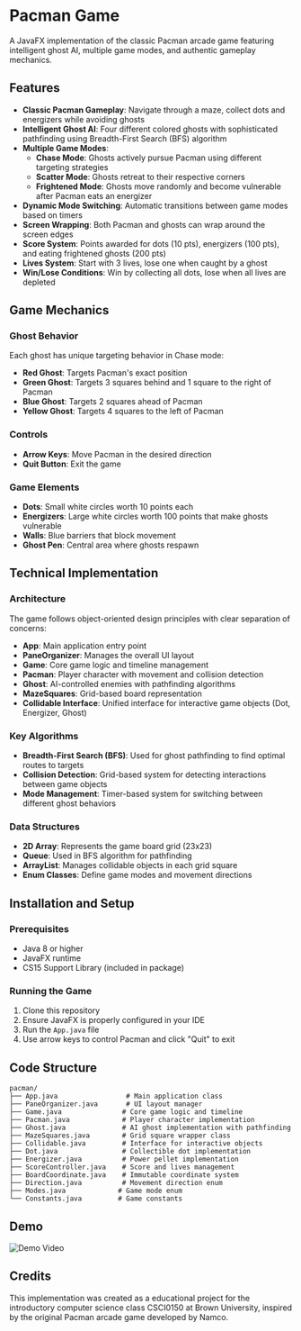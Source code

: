 # Pacman Game

A JavaFX implementation of the classic Pacman arcade game featuring intelligent ghost AI, multiple game modes, and authentic gameplay mechanics.

## Features

- **Classic Pacman Gameplay**: Navigate through a maze, collect dots and energizers while avoiding ghosts
- **Intelligent Ghost AI**: Four different colored ghosts with sophisticated pathfinding using Breadth-First Search (BFS) algorithm
- **Multiple Game Modes**:
  - **Chase Mode**: Ghosts actively pursue Pacman using different targeting strategies
  - **Scatter Mode**: Ghosts retreat to their respective corners
  - **Frightened Mode**: Ghosts move randomly and become vulnerable after Pacman eats an energizer
- **Dynamic Mode Switching**: Automatic transitions between game modes based on timers
- **Screen Wrapping**: Both Pacman and ghosts can wrap around the screen edges
- **Score System**: Points awarded for dots (10 pts), energizers (100 pts), and eating frightened ghosts (200 pts)
- **Lives System**: Start with 3 lives, lose one when caught by a ghost
- **Win/Lose Conditions**: Win by collecting all dots, lose when all lives are depleted

## Game Mechanics

### Ghost Behavior
Each ghost has unique targeting behavior in Chase mode:
- **Red Ghost**: Targets Pacman's exact position
- **Green Ghost**: Targets 3 squares behind and 1 square to the right of Pacman
- **Blue Ghost**: Targets 2 squares ahead of Pacman
- **Yellow Ghost**: Targets 4 squares to the left of Pacman

### Controls
- **Arrow Keys**: Move Pacman in the desired direction
- **Quit Button**: Exit the game

### Game Elements
- **Dots**: Small white circles worth 10 points each
- **Energizers**: Large white circles worth 100 points that make ghosts vulnerable
- **Walls**: Blue barriers that block movement
- **Ghost Pen**: Central area where ghosts respawn

## Technical Implementation

### Architecture
The game follows object-oriented design principles with clear separation of concerns:

- **App**: Main application entry point
- **PaneOrganizer**: Manages the overall UI layout
- **Game**: Core game logic and timeline management
- **Pacman**: Player character with movement and collision detection
- **Ghost**: AI-controlled enemies with pathfinding algorithms
- **MazeSquares**: Grid-based board representation
- **Collidable Interface**: Unified interface for interactive game objects (Dot, Energizer, Ghost)

### Key Algorithms
- **Breadth-First Search (BFS)**: Used for ghost pathfinding to find optimal routes to targets
- **Collision Detection**: Grid-based system for detecting interactions between game objects
- **Mode Management**: Timer-based system for switching between different ghost behaviors

### Data Structures
- **2D Array**: Represents the game board grid (23x23)
- **Queue**: Used in BFS algorithm for pathfinding
- **ArrayList**: Manages collidable objects in each grid square
- **Enum Classes**: Define game modes and movement directions

## Installation and Setup

### Prerequisites
- Java 8 or higher
- JavaFX runtime
- CS15 Support Library (included in package)

### Running the Game
1. Clone this repository
2. Ensure JavaFX is properly configured in your IDE
3. Run the `App.java` file
4. Use arrow keys to control Pacman and click "Quit" to exit

## Code Structure

```
pacman/
├── App.java                 # Main application class
├── PaneOrganizer.java       # UI layout manager
├── Game.java               # Core game logic and timeline
├── Pacman.java             # Player character implementation
├── Ghost.java              # AI ghost implementation with pathfinding
├── MazeSquares.java        # Grid square wrapper class
├── Collidable.java         # Interface for interactive objects
├── Dot.java                # Collectible dot implementation
├── Energizer.java          # Power pellet implementation
├── ScoreController.java    # Score and lives management
├── BoardCoordinate.java    # Immutable coordinate system
├── Direction.java          # Movement direction enum
├── Modes.java             # Game mode enum
└── Constants.java         # Game constants
```

## Demo

![Demo Video](assets/demo.gif)

## Credits

This implementation was created as a educational project for the introductory computer science class CSCI0150 at Brown University, inspired by the original Pacman arcade game developed by Namco.
